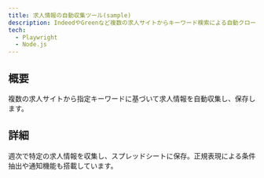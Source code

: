 ```yaml
---
title: 求人情報の自動収集ツール(sample)
description: IndeedやGreenなど複数の求人サイトからキーワード検索による自動クロールと保存。
tech:
  - Playwright
  - Node.js
---
```


## 概要

複数の求人サイトから指定キーワードに基づいて求人情報を自動収集し、保存します。

## 詳細

週次で特定の求人情報を収集し、スプレッドシートに保存。正規表現による条件抽出や通知機能も搭載しています。
